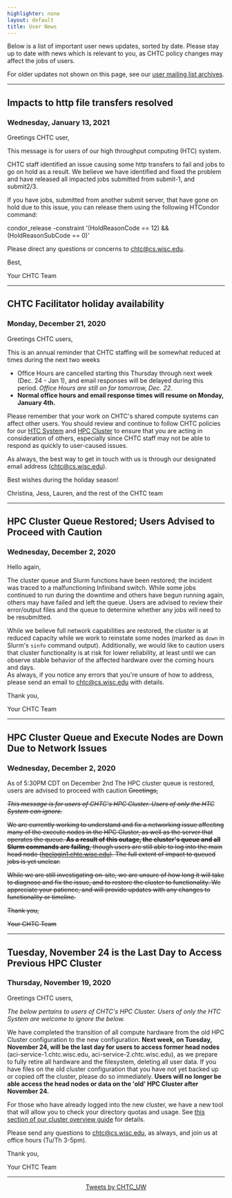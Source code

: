 ```yaml
---
highlighter: none
layout: default
title: User News
---
```


Below is a list of important user news updates, sorted by date. Please
stay up to date with news which is relevant to you, as CHTC policy
changes may affect the jobs of users.

For older updates not shown on this page, see our [user mailing list
archives](https://www-auth.cs.wisc.edu/lists/chtc-users/).

------------------------------------------------------------------------
## Impacts to http file transfers resolved
### Wednesday, January 13, 2021

Greetings CHTC user, 
 
This message is for users of our high throughput computing (HTC) system.
 
CHTC staff identified an issue causing some http transfers to fail and jobs to go on hold as a result. We believe we have identified and fixed the problem and have released all impacted jobs submitted from submit-1, and submit2/3.
 
If you have jobs, submitted from another submit server, that have gone on hold due to this issue, you can release them using the following HTCondor command:
 
condor_release -constraint '(HoldReasonCode == 12) && (HoldReasonSubCode == 0)'
 
Please direct any questions or concerns to chtc@cs.wisc.edu. 
 
Best,
 
Your CHTC Team

------------------------------------------------------------------------
## CHTC Facilitator holiday availability
### Monday, December 21, 2020

Greetings CHTC users, 

This is an annual reminder that CHTC staffing will be somewhat reduced at times during the next two weeks

- Office Hours are cancelled starting this Thursday through next week (Dec. 24 - Jan 1), 
and email responses will be delayed during this period. *Office Hours are still on for tomorrow, Dec. 22.*
- **Normal office hours and email response times will resume on Monday, January 4th.**

Please remember that your work on CHTC's shared compute systems can affect 
other users. You should review and continue to follow CHTC policies for 
our [HTC System](https://chtc.cs.wisc.edu/use-submit-node) and [HPC Cluster](https://chtc.cs.wisc.edu/hpc-overview) to 
ensure that you are acting in consideration of others, especially since 
CHTC staff may not be able to respond as quickly to user-caused issues.

As always, the best way to get in touch with us is through our designated email address (chtc@cs.wisc.edu). 

Best wishes during the holiday season!

Christina, Jess, Lauren, and the rest of the CHTC team

------------------------------------------------------------------------
## HPC Cluster Queue Restored; Users Advised to Proceed with Caution
### Wednesday, December 2, 2020

Hello again,

The cluster queue and Slurm functions have been restored; the incident was traced to a malfunctioning Infiniband switch. While some jobs continued to run during the downtime and others have begun running again, others may have failed and left the queue. Users are advised to review their error/output files and the queue to determine whether any jobs will need to be resubmitted.

While we believe full network capabilities are restored, the cluster is at reduced capacity while we work to reinstate some nodes (marked as `down` in Slurm's `sinfo` command output). Additionally, we would like to caution users that cluster functionality is at risk for lower reliability, at least until we can observe stable behavior of the affected hardware over the coming hours and days.\
As always, if you notice any errors that you're unsure of how to address, please send an email to <chtc@cs.wisc.edu> with details.

Thank you,

Your CHTC Team

------------------------------------------------------------------------
## HPC Cluster Queue and Execute Nodes are Down Due to Network Issues
### Wednesday, December 2, 2020

As of 5:30PM CDT on December 2nd The HPC cluster queue is restored, users are advised to proceed with caution
~~Greetings,~~

~~*This message is for users of CHTC's HPC Cluster. Users of only the HTC System can ignore.*~~

~~We are currently working to understand and fix a networking issue affecting many of the execute nodes in the HPC Cluster, as well as the server that operates the queue. **As a result of this outage, the cluster's queue and all Slurm commands are failing**, though users are still able to log into the main head node ([hpclogin1.chtc.wisc.edu](http://hpclogin1.chtc.wisc.edu)). The full extent of impact to queued jobs is yet unclear.~~

~~While we are still investigating on-site, we are unsure of how long it will take to diagnose and fix the issue, and to restore the cluster to functionality. We appreciate your patience, and will provide updates with any changes to functionality or timeline.~~

~~Thank you,~~

~~Your CHTC Team~~

------------------------------------------------------------------------
## Tuesday, November 24 is the Last Day to Access Previous HPC Cluster
### Thursday, November 19, 2020
Greetings CHTC users,

*The below pertains to users of CHTC's HPC Cluster. Users of only the HTC System are welcome to ignore the below.*

We have completed the transition of all compute hardware from the old HPC Cluster configuration to the new configuration. **Next week, on Tuesday, November 24, will be the last day for users to access former head nodes** (aci-service-1.chtc.wisc.edu, aci-service-2.chtc.wisc.edu), as we prepare to fully retire all hardware and the filesystem, deleting all user data. If you have files on the old cluster configuration that you have not yet backed up or copied off the cluster, please do so immediately. **Users will no longer be able access the head nodes or data on the 'old' HPC Cluster after November 24.**

For those who have already logged into the new cluster, we have a new tool that will allow you to check your directory quotas and usage. See [this section of our cluster overview guide](https://chtc.cs.wisc.edu/hpc-overview#tools-for-managing-home-and-software-space) for details.

Please send any questions to <chtc@cs.wisc.edu>, as always, and join us at office hours (Tu/Th 3-5pm).

Thank you,

Your CHTC Team


------------------------------------------------------------------------


<center><a class="twitter-timeline" data-width="800" data-height="500" data-theme="light" data-link-color="#2B7BB9" href="https://twitter.com/CHTC_UW?ref_src=twsrc%5Etfw">Tweets by CHTC_UW</a> <script async src="https://platform.twitter.com/widgets.js" charset="utf-8"></script></center>
